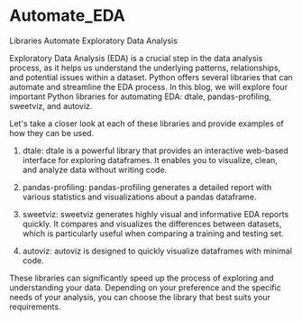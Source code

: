 # Automate_EDA
 Libraries Automate Exploratory Data Analysis
  
 Exploratory Data Analysis (EDA) is a crucial step in the data analysis process, as it helps us understand the underlying patterns, relationships, and potential issues within a dataset. Python offers several libraries that can automate and streamline the EDA process. In this blog, we will explore four important Python libraries for automating EDA: dtale, pandas-profiling, sweetviz, and autoviz.

 Let's take a closer look at each of these libraries and provide examples of how they can be used.

 1. dtale:
dtale is a powerful library that provides an interactive web-based interface for exploring dataframes. It enables you to visualize, clean, and analyze data without writing code.

 2. pandas-profiling:
pandas-profiling generates a detailed report with various statistics and visualizations about a pandas dataframe.

 3. sweetviz:
sweetviz generates highly visual and informative EDA reports quickly. It compares and visualizes the differences between datasets, which is particularly useful when comparing a training and testing set.

 4. autoviz:
autoviz is designed to quickly visualize dataframes with minimal code.

These libraries can significantly speed up the process of exploring and understanding your data. Depending on your preference and the specific needs of your analysis, you can choose the library that best suits your requirements.